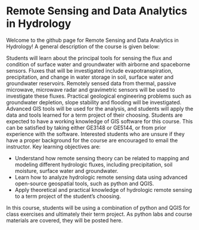 # Remote Sensing and Data Analytics in Hydrology
Welcome to the github page for Remote Sensing and Data Analytics in Hydrology! A general description of the course is given below:

Students will learn about the principal tools for sensing the flux and condition of surface water and groundwater with airborne and spaceborne sensors. Fluxes that will be investigated include evapotranspiration, precipitation, and change in water storage in soil, surface water and groundwater reservoirs. Remotely sensed data from thermal, passive microwave, microwave radar and gravimetric sensors will be used to investigate these fluxes. Practical geological engineering problems such as groundwater depletion, slope stability and flooding will be investigated. Advanced GIS tools will be used for the analysis, and students will apply the data and tools learned for a term project of their choosing. Students are expected to have a working knowledge of GIS software for this course. This can be satisfied by taking either GE3148 or GE5144, or from prior experience with the software. Interested students who are unsure if they have a proper background for the course are encouraged to email the instructor. Key learning objectives are:

-  Understand how remote sensing theory can be related to mapping and modeling different hydrologic fluxes, including precipitation, soil moisture, surface water and groundwater.
-  Learn how to analyze hydrologic remote sensing data using advanced open-source geospatial tools, such as python and QGIS.
-  Apply theoretical and practical knowledge of hydrologic remote sensing to a term project of the student’s choosing.
  
In this course, students will be using a combination of python and QGIS for class exercises and ultimately their term project. As python labs and course materials are covered, they will be posted here.
